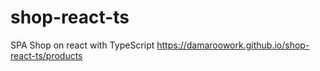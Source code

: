 # shop-react-ts
SPA Shop on react with TypeScript https://damaroowork.github.io/shop-react-ts/products
